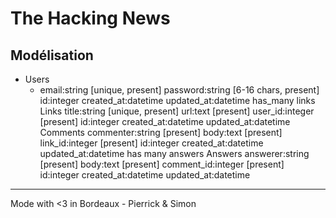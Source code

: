 # The Hacking News

## Modélisation

* Users
  * email:string [unique, present]
  password:string [6-16 chars, present]
  id:integer
  created_at:datetime
  updated_at:datetime
  has_many links
Links
  title:string [unique, present]
  url:text [present]
  user_id:integer [present]
  id:integer
  created_at:datetime
  updated_at:datetime
Comments
  commenter:string [present]
  body:text [present]
  link_id:integer [present]
  id:integer
  created_at:datetime
  updated_at:datetime
  has many answers
Answers
  answerer:string [present]
  body:text [present]
  comment_id:integer [present]
  id:integer
  created_at:datetime
  updated_at:datetime

---

Mode with <3 in Bordeaux - Pierrick & Simon
